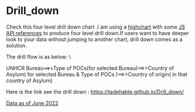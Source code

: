 # Drill_down
Check this four level drill down chart .I am using a [highchart](https://jkunst.com/highcharter/articles/drilldown.html) with some [JS API references](https://api.highcharts.com/highcharts/) to produce four level drill down.If users want to have deeper look to ýour data  without jumping to another chart, drill down comes as a solution.

The drill flow is as below: \

UNHCR Bureau==>>Type of POCs(for selected  Bureau)==>>Country of Asylum( for selected Bureau & Type of POCs )==>>Country of origin( in that country of Asylum)

Here is the link see the drill down :
https://tadehabte.github.io/Drill_down/

[Data as of June 2022](https://github.com/Edouard-Legoupil/unhcrdatapackage) 
